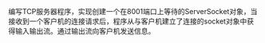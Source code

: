 编写TCP服务器程序，实现创建一个在8001端口上等待的ServerSocket对象，当接收到一个客户机的连接请求后，程序从与客户机建立了连接的socket对象中获得输入输出流。通过输出流向客户机发送信息。
